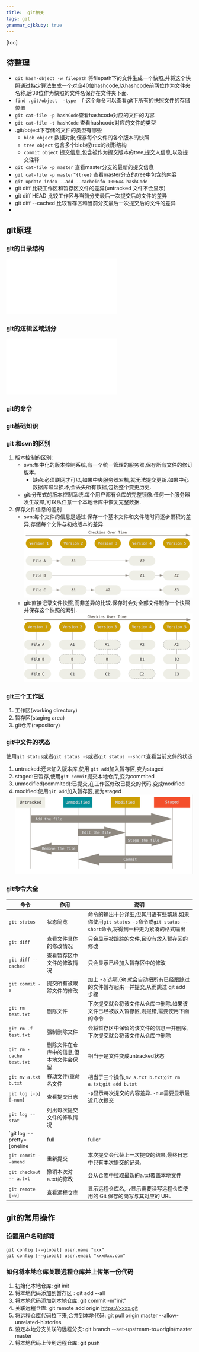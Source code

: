 ```yaml
---
title:  git相关
tags: git
grammar_cjkRuby: true
---
```

[toc]
## 待整理
* `git hash-object -w filepath` 将filepath下的文件生成一个快照,并将这个快照通过特定算法生成一个对应40位hashcode,以hashcode前两位作为文件夹名称,后38位作为快照的文件名保存在文件夹下面.
* `find .git/object  -type  f` 这个命令可以查看git下所有的快照文件的存储位置
* `git cat-file -p hashCode`查看hashcode对应的文件的内容
* `git cat-file -t hashCode` 查看hashcode对应的文件的类型
* .git/object下存储的文件的类型有哪些
	* `blob object` 数据对象,保存每个文件的各个版本的快照
	* `tree object` 包含多个blob或tree的树形结构
	* `commit object` 提交信息,包含被作为提交版本的tree,提交人信息,以及提交注释
* `git cat-file -p master` 查看master分支的最新的提交信息
* `git cat-file -p master^{tree}` 查看master分支的tree中包含的内容
* `git update-index --add --cacheinfo 100644 hashCode` 
* git diff 比较工作区和暂存区文件的差异(untracked 文件不会显示)
* git diff HEAD 比较工作区与当前分支最后一次提交后的文件的差异
* git diff --cached 比较暂存区和当前分支最后一次提交后的文件的差异
* 

## git原理
### git的目录结构

![Diagram](./attachments/1574694708326.drawio.html)

### git的逻辑区域划分

![Diagram](./attachments/1574696194886.drawio.html)

### git的命令
### git基础知识
### git 和svn的区别
1. 版本控制的区别:
	* svn:集中化的版本控制系统,有一个统一管理的服务器,保存所有文件的修订版本.
		* 缺点:必须联网才可以,如果中央服务器宕机,就无法提交更新.如果中心数据库磁盘损坏,会丢失所有数据,包括整个变更历史.
	* git:分布式的版本控制系统.每个用户都有仓库的完整镜像.任何一个服务器发生故障,可以从任意一个本地仓库中恢复完整数据.
2. 保存文件信息的差别
	 * svn:每个文件的信息是通过 保存一个基本文件和文件随时间逐步累积的差异,存储每个文件与初始版本的差异.
		![svn保存文件方式](./images/1528552876183.png)
	 * git:直接记录文件快照,而非差异的比较.保存时会对全部文件制作一个快照并保存这个快照的索引.
		![git保存文件方式](./images/1528552898065.png)
		
### git三个工作区
1. 工作区(working directory)
2. 暂存区(staging area)
3. git仓库(repository)

### git中文件的状态
使用`git status`或者`git status -s`或者`git status --short`查看当前文件的状态   
1. untracked:还未加入版本库,使用 `git add`加入暂存区,变为staged
2. staged:已暂存,使用`git commit`提交本地仓库,变为commited
3. unmodified(commited):已提交,在工作区修改已提交的代码,变成modified
4. modified:使用`git add`加入暂存区,变为staged
![git中文件的状态](./images/1528559878770.png)

### git命令大全
|命令|作用|说明|
|--|--|--|
|`git status`|状态简览|命令的输出十分详细,但其用语有些繁琐.如果你使用`git status -s`命令或`git status --short`命令,将得到一种更为紧凑的格式输出|
|`git diff`|查看文件具体的修改情况|只会显示被跟踪的文件,且没有放入暂存区的修改|
|`git diff --cached`|查看暂存区中文件的修改情况|只会显示已经加入暂存区中的修改|
|`git commit -a`|提交所有被跟踪文件的修改|加上 -a 选项,Git 就会自动把所有已经跟踪过的文件暂存起来一并提交,从而跳过 git add 步骤|
|`git rm test.txt`|删除文件|下次提交就会将该文件从仓库中删除.如果该文件已经被放入暂存区,则报错,需要使用下面的命令|
|`git rm -f test.txt`|强制删除文件|会将暂存区中保留的该文件的信息一并删除,下次提交就会将该文件从仓库中删除|
|`git rm -cache test.txt`|删除文件在仓库中的信息,但本地文件会保留|相当于是文件变成untracked状态|
|`git mv a.txt b.txt`|移动文件/重命名文件|相当于三个操作,`mv a.txt b.txt`;`git rm a.txt`;`git add b.txt`|
|`git log [-p]  [-num]`|查看提交日志|`-p`显示每次提交的内容差异. `-num`需要显示最近几次提交|
|`git log --stat`|列出每次提交文件的修改情况||
|`git log --pretty=[oneline|full|fuller|format:"%h - %an, %ar : %s"]`|指定显示提交记录的格式|`oneline`只显示每次提交的说明;`full`额外显示作者和提交人;`fuller`额外显示时间;`format:"%h - %an, %ar : %s"`指定显示格式,其中可用的参数有`%h`快照的hash值,`%an`作者,`%ar`距离现在已经过去多长时间,`%s`每次提交的说明|
|`git commit --amend`|重新提交|本次提交会代替上一次提交的结果,最终日志中只有本次提交的记录.|
|`git checkout -- a.txt`|撤销本次对a.txt的修改|会从仓库中拉取最新的a.txt覆盖本地文件|
|`git remote [-v]`|查看远程仓库|显示远程仓库名,`-v`显示需要读写远程仓库使用的 Git 保存的简写与其对应的 URL|







## git的常用操作
### 设置用户名和邮箱
```
git config [--global] user.name "xxx"
git config [--global] user.email "xxx@xx.com"
```
### 如何将本地仓库关联远程仓库并上传第一份代码 
1. 初始化本地仓库: git init 
2. 将本地代码添加到暂存区 : git add --all
3. 将本地代码添加到本地仓库: git  commit -m"init"
4. 关联远程仓库: git  remote  add  origin  https://xxxx.git
5.  将远程仓库代码拉下来,合并到本地代码: git pull origin master  --allow-unrelated-histories
6. 设定本地分支关联的远程分支: git branch  --set-upstream-to=origin/master   master
5. 将本地代码上传到远程仓库: git push

